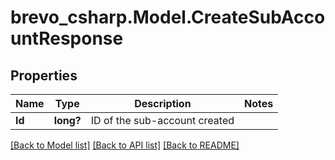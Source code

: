 # brevo_csharp.Model.CreateSubAccountResponse
## Properties

Name | Type | Description | Notes
------------ | ------------- | ------------- | -------------
**Id** | **long?** | ID of the sub-account created | 

[[Back to Model list]](../README.md#documentation-for-models) [[Back to API list]](../README.md#documentation-for-api-endpoints) [[Back to README]](../README.md)

